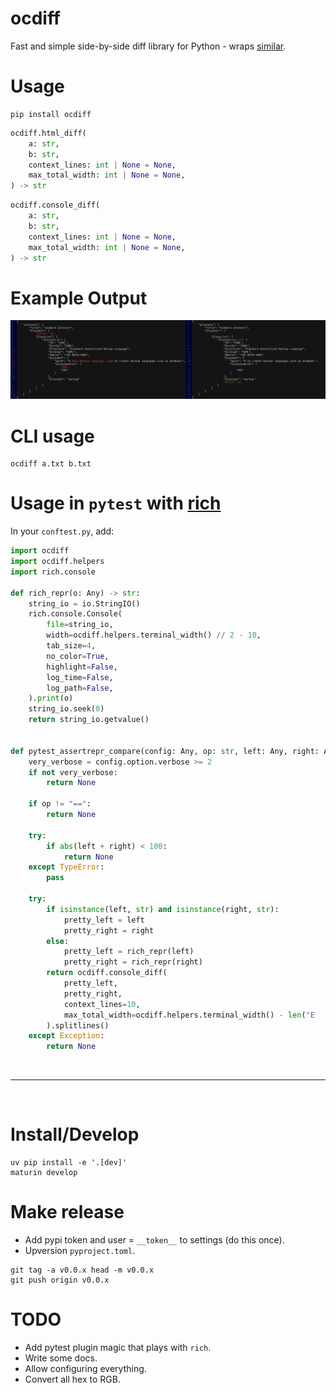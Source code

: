 # ocdiff

Fast and simple side-by-side diff library for Python - wraps [similar](https://crates.io/crates/similar).

# Usage

```shell
pip install ocdiff
```

```python
ocdiff.html_diff(
    a: str,
    b: str,
    context_lines: int | None = None,
    max_total_width: int | None = None,
) -> str
```

```python
ocdiff.console_diff(
    a: str,
    b: str,
    context_lines: int | None = None,
    max_total_width: int | None = None,
) -> str
```

# Example Output

![Screenshot](screenshot-1.png)

# CLI usage

```shell
ocdiff a.txt b.txt
```

# Usage in `pytest` with [rich](https://github.com/Textualize/rich)

In your `conftest.py`, add:

```python
import ocdiff
import ocdiff.helpers
import rich.console

def rich_repr(o: Any) -> str:
    string_io = io.StringIO()
    rich.console.Console(
        file=string_io,
        width=ocdiff.helpers.terminal_width() // 2 - 10,
        tab_size=4,
        no_color=True,
        highlight=False,
        log_time=False,
        log_path=False,
    ).print(o)
    string_io.seek(0)
    return string_io.getvalue()


def pytest_assertrepr_compare(config: Any, op: str, left: Any, right: Any) -> list[str] | None:
    very_verbose = config.option.verbose >= 2
    if not very_verbose:
        return None

    if op != "==":
        return None

    try:
        if abs(left + right) < 100:
            return None
    except TypeError:
        pass

    try:
        if isinstance(left, str) and isinstance(right, str):
            pretty_left = left
            pretty_right = right
        else:
            pretty_left = rich_repr(left)
            pretty_right = rich_repr(right)
        return ocdiff.console_diff(
            pretty_left,
            pretty_right,
            context_lines=10,
            max_total_width=ocdiff.helpers.terminal_width() - len("E     "),
        ).splitlines()
    except Exception:
        return None
```

<br>
<hr>
<br>

# Install/Develop

```shell
uv pip install -e '.[dev]'
maturin develop
```

# Make release

- Add pypi token and user = `__token__` to settings (do this once).
- Upversion `pyproject.toml`.

```shell
git tag -a v0.0.x head -m v0.0.x
git push origin v0.0.x
```

# TODO

- Add pytest plugin magic that plays with `rich`.
- Write some docs.
- Allow configuring everything.
- Convert all hex to RGB.
